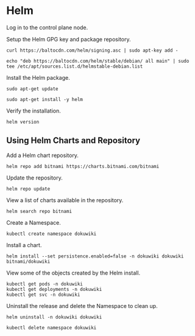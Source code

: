 # Helm

Log in to the control plane node.

Setup the Helm GPG key and package repository.
```shell
curl https://baltocdn.com/helm/signing.asc | sudo apt-key add -
```
```shell
echo "deb https://baltocdn.com/helm/stable/debian/ all main" | sudo tee /etc/apt/sources.list.d/helmstable-debian.list
```
Install the Helm package.
```shell
sudo apt-get update
```
```shell
sudo apt-get install -y helm
```
Verify the installation.
```shell
helm version
```
## Using Helm Charts and Repository

Add a Helm chart repository.
```shell
helm repo add bitnami https://charts.bitnami.com/bitnami
```
Update the repository.
```shell
helm repo update
```
View a list of charts available in the repository.
```shell
helm search repo bitnami
```
Create a Namespace.
```shell
kubectl create namespace dokuwiki
```
Install a chart.
```shell
helm install --set persistence.enabled=false -n dokuwiki dokuwiki bitnami/dokuwiki
```
View some of the objects created by the Helm install.
```shell
kubectl get pods -n dokuwiki
kubectl get deployments -n dokuwiki
kubectl get svc -n dokuwiki
```
Uninstall the release and delete the Namespace to clean up.
```shell
helm uninstall -n dokuwiki dokuwiki
```
```shell
kubectl delete namespace dokuwiki
```
